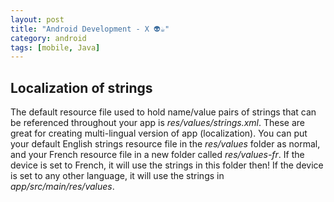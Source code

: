 ```yaml
---
layout: post
title: "Android Development - X 👽☕"
category: android
tags: [mobile, Java]
---
```



## Localization of strings

The default resource file used to hold name/value pairs of strings that can be referenced throughout your app is *res/values/strings.xml*. These are great for creating multi-lingual version of app (localization). You can put your default English strings resource file in the *res/values* folder as normal, and your French resource file in a new folder called *res/values-fr*. If the device is set to French, it will use the strings in this folder then! If the device is set to any other language, it will use the strings in *app/src/main/res/values*.
